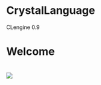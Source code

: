 # CrystalLanguage
CLengine 0.9
<h1>Welcome <h1>
 
 <img src="https://github.com/leonardo89stg/CrystalLanguage/tree/master/icons/Cristaldraw.png)"/>
 
 
